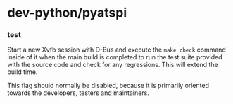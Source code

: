 # dev-python/pyatspi

### test
Start a new Xvfb session with D-Bus and execute the `make check` command inside of it when the main build is completed to run the test suite provided with the source code and check for any regressions. This will extend the build time.

This flag should normally be disabled, because it is primarily oriented towards the developers, testers and maintainers.
